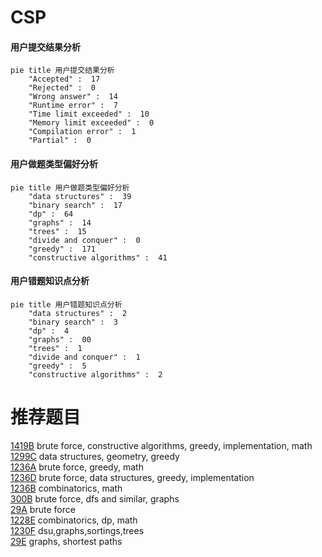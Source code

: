 # CSP

<!-- tabs:start -->



#### **用户提交结果分析**

```mermaid
pie title 用户提交结果分析
    "Accepted" :  17
    "Rejected" :  0
    "Wrong answer" :  14
    "Runtime error" :  7
    "Time limit exceeded" :  10
    "Memory limit exceeded" :  0
    "Compilation error" :  1
    "Partial" :  0
```

#### **用户做题类型偏好分析**

```mermaid
pie title 用户做题类型偏好分析
    "data structures" :  39
    "binary search" :  17
    "dp" :  64
    "graphs" :  14
    "trees" :  15
    "divide and conquer" :  0
    "greedy" :  171
    "constructive algorithms" :  41
```
#### **用户错题知识点分析**

```mermaid
pie title 用户错题知识点分析
    "data structures" :  2
    "binary search" :  3
    "dp" :  4
    "graphs" :  00
    "trees" :  1
    "divide and conquer" :  1
    "greedy" :  5
    "constructive algorithms" :  2
```



<!-- tabs:end -->
# 推荐题目
[1419B](https://codeforces.com/contest/1419/problem/B)		brute force,
                        constructive algorithms,
                        greedy,
                        implementation,
                        math		  
[1299C](https://codeforces.com/contest/1299/problem/C)		data structures,
                        geometry,
                        greedy		  
[1236A](https://codeforces.com/contest/1236/problem/A)		brute force,
                        greedy,
                        math		  
[1236D](https://codeforces.com/contest/1236/problem/D)		brute force,
                        data structures,
                        greedy,
                        implementation		  
[1236B](https://codeforces.com/contest/1236/problem/B)		combinatorics,
                        math		  
[300B](https://codeforces.com/contest/300/problem/B)		brute force,
                        dfs and similar,
                        graphs		  
[29A](https://codeforces.com/contest/29/problem/A)		brute force		  
[1228E](https://codeforces.com/contest/1228/problem/E)		combinatorics,
                        dp,
                        math		  
[1230F](https://codeforces.com/contest/1230/problem/F)		dsu,graphs,sortings,trees		  
[29E](https://codeforces.com/contest/29/problem/E)		graphs,
                        shortest paths		  
